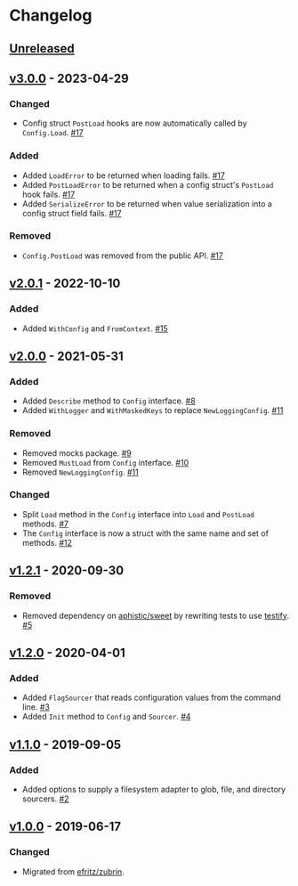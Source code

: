 # Changelog

## [Unreleased]

## [v3.0.0] - 2023-04-29

### Changed
- Config struct `PostLoad` hooks are now automatically called by `Config.Load`. [#17](https://github.com/go-nacelle/config/pull/17)

### Added
- Added `LoadError` to be returned when loading fails. [#17](https://github.com/go-nacelle/config/pull/17)
- Added `PostLoadError` to be returned when a config struct's `PostLoad` hook fails. [#17](https://github.com/go-nacelle/config/pull/17)
- Added `SerializeError` to be returned when value serialization into a config struct field fails. [#17](https://github.com/go-nacelle/config/pull/17)

### Removed
- `Config.PostLoad` was removed from the public API. [#17](https://github.com/go-nacelle/config/pull/17)

## [v2.0.1] - 2022-10-10

### Added

- Added `WithConfig` and `FromContext`. [#15](https://github.com/go-nacelle/config/pull/15)

## [v2.0.0] - 2021-05-31

### Added

- Added `Describe` method to `Config` interface. [#8](https://github.com/go-nacelle/config/pull/8)
- Added `WithLogger` and `WithMaskedKeys` to replace `NewLoggingConfig`. [#11](https://github.com/go-nacelle/config/pull/11)

### Removed

- Removed mocks package. [#9](https://github.com/go-nacelle/config/pull/9)
- Removed `MustLoad` from `Config` interface. [#10](https://github.com/go-nacelle/config/pull/10)
- Removed `NewLoggingConfig`. [#11](https://github.com/go-nacelle/config/pull/11)

### Changed

- Split `Load` method in the `Config` interface into `Load` and `PostLoad` methods. [#7](https://github.com/go-nacelle/config/pull/7)
- The `Config` interface is now a struct with the same name and set of methods. [#12](https://github.com/go-nacelle/config/pull/12)

## [v1.2.1] - 2020-09-30

### Removed

- Removed dependency on [aphistic/sweet](https://github.com/aphistic/sweet) by rewriting tests to use [testify](https://github.com/stretchr/testify). [#5](https://github.com/go-nacelle/config/pull/5)

## [v1.2.0] - 2020-04-01

### Added

- Added `FlagSourcer` that reads configuration values from the command line. [#3](https://github.com/go-nacelle/config/pull/3)
- Added `Init` method to `Config` and `Sourcer`. [#4](https://github.com/go-nacelle/config/pull/4)

## [v1.1.0] - 2019-09-05

### Added

- Added options to supply a filesystem adapter to glob, file, and directory sourcers. [#2](https://github.com/go-nacelle/config/pull/2)

## [v1.0.0] - 2019-06-17

### Changed

- Migrated from [efritz/zubrin](https://github.com/efritz/zubrin).

[Unreleased]: https://github.com/go-nacelle/config/compare/v3.0.0...HEAD
[v1.0.0]: https://github.com/go-nacelle/config/releases/tag/v1.0.0
[v1.1.0]: https://github.com/go-nacelle/config/compare/v1.0.0...v1.1.0
[v1.2.0]: https://github.com/go-nacelle/config/compare/v1.1.0...v1.2.0
[v1.2.1]: https://github.com/go-nacelle/config/compare/v1.2.0...v1.2.1
[v2.0.0]: https://github.com/go-nacelle/config/compare/v1.2.1...v2.0.0
[v2.0.1]: https://github.com/go-nacelle/config/compare/v2.0.0...v2.0.1
[v3.0.0]: https://github.com/go-nacelle/config/compare/v2.0.1...v3.0.0

